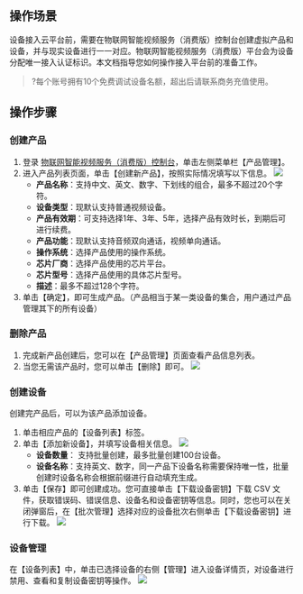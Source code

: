 
## 操作场景

设备接入云平台前，需要在物联网智能视频服务（消费版）控制台创建虚拟产品和设备，并与现实设备进行一一对应。物联网智能视频服务（消费版）平台会为设备分配唯一接入认证标识。本文档指导您如何操作接入平台前的准备工作。

>?每个账号拥有10个免费调试设备名额，超出后请联系商务充值使用。
>

## 操作步骤

### 创建产品

1. 登录 [物联网智能视频服务（消费版）控制台](https://console.cloud.tencent.com/iot-video)，单击左侧菜单栏【产品管理】。
2. 进入产品列表页面，单击【创建新产品】，按照实际情况填写以下信息。
![](https://main.qcloudimg.com/raw/1c10973bc8a1e6c4cae360d2197bccbe.jpg)
	- **产品名称**：支持中文、英文、数字、下划线的组合，最多不超过20个字符。
	- **设备类型**：现默认支持普通视频设备。
	- **产品有效期**：可支持选择1年、3年、5年，选择产品有效时长，到期后可进行续费。
	- **产品功能**：现默认支持音频双向通话，视频单向通话。
	- **操作系统**：选择产品使用的操作系统。
	- **芯片厂商**：选择产品使用的芯片平台。
	- **芯片型号**：选择产品使用的具体芯片型号。
	- **描述**：最多不超过128个字符。
3. 单击【确定】，即可生成产品。（产品相当于某一类设备的集合，用户通过产品管理其下的所有设备）


### 删除产品

1. 完成新产品创建后，您可以在【产品管理】页面查看产品信息列表。
2. 当您无需该产品时，您可以单击【删除】即可。
![](https://main.qcloudimg.com/raw/033880f53213afa351362075fe33bc14.jpg)

### 创建设备

创建完产品后，可以为该产品添加设备。
1. 单击相应产品的【设备列表】标签。
2. 单击【添加新设备】，并填写设备相关信息。
![](https://main.qcloudimg.com/raw/b350594cfde00b95a454db0d3507d1a9.jpg)
   - **设备数量**： 支持批量创建，最多批量创建100台设备。
   - **设备名称**：支持英文、数字，同一产品下设备名称需要保持唯一性，批量创建时设备名称会根据前缀进行自动填充生成。
3. 单击【保存】即可创建成功。您可直接单击【下载设备密钥】下载 CSV 文件，获取错误码、错误信息、设备名和设备密钥等信息。同时，您也可以在关闭弹窗后，在【批次管理】选择对应的设备批次右侧单击【下载设备密钥】进行下载。
![](https://main.qcloudimg.com/raw/97ce41366cb623d353b059cdfc11b93b.jpg)

### 设备管理

在【设备列表】中，单击已选择设备的右侧【管理】进入设备详情页，对设备进行禁用、查看和复制设备密钥等操作。
![](https://main.qcloudimg.com/raw/dc81dd9694125979d3f2823b145b471f.jpg)
